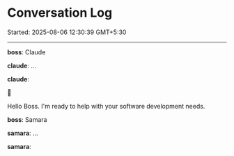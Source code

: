 # Conversation Log

Started: 2025-08-06 12:30:39 GMT+5:30

---

**boss**: Claude

**claude**: ...

**claude**: 

🦧

Hello Boss. I'm ready to help with your software development needs.



**boss**: Samara

**samara**: ...

**samara**: 

